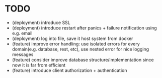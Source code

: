 # TODO

* (deployment) introduce SSL
* (deployment) introduce restart after panics + failure notification using e.g. email
* (deployment) log into file, save it host system from docker
* (feature) improve error handling: use isolated errors for every domain(e.g. database, rest, etc), use nested error for nice logging messages
* (feature) consider improve database structure/implementation since now it is far from efficient
* (feature) introduce client authorization + authentication
